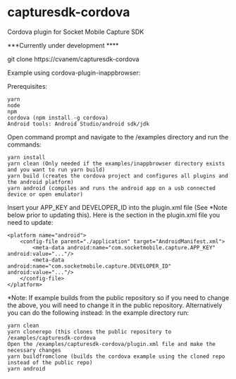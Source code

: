 # capturesdk-cordova
Cordova plugin for Socket Mobile Capture SDK

***Currently under development ****

git clone https://cvanem/capturesdk-cordova


Example using cordova-plugin-inappbrowser:

Prerequisites:
    
    yarn
    node
    npm
    cordova (npm install -g cordova)
    Android tools: Android Studio/android sdk/jdk

Open command prompt and navigate to the /examples directory and run the commands:

    yarn install
    yarn clean (Only needed if the examples/inappbrowser directory exists and you want to run yarn build)
    yarn build (creates the cordova project and configures all plugins and the android platform)
    yarn android (compiles and runs the android app on a usb connected device or open emulator)


Insert your APP_KEY and DEVELOPER_ID into the plugin.xml file (See *Note below prior to updating this).  Here is the section in the plugin.xml file you need to update:

    <platform name="android">
        <config-file parent="./application" target="AndroidManifest.xml">
            <meta-data android:name="com.socketmobile.capture.APP_KEY" android:value="..."/>
            <meta-data android:name="com.socketmobile.capture.DEVELOPER_ID" android:value="..."/>
        </config-file>
    </platform>

*Note: If example builds from the public repository so if you need to change the above, you will need to change it in the public repository.  Alternatively you can do the following instead:
In the example directory run:
    
    yarn clean
    yarn clonerepo (this clones the public repository to /examples/capturesdk-cordova
    Open the /examples/capturesdk-cordova/plugin.xml file and make the necessary changes
    yarn buildfromclone (builds the cordova example using the cloned repo instead of the public repo)
    yarn android
    
